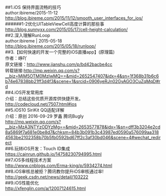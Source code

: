 ##1.iOS 保持界面流畅的技巧  
author:ibireme/2015-11-12  
http://blog.ibireme.com/2015/11/12/smooth_user_interfaces_for_ios/  
######1-2优化UITableViewCell高度计算的那些事  
http://blog.sunnyxx.com/2015/05/17/cell-height-calculation/  
##2.深入理解RunLoop  
author:ibireme | 2015-05-18  
http://blog.ibireme.com/2015/05/18/runloop/  
##3.【如何快速的开发一个完整的iOS直播app】(原理篇)  
作者：峥吖  
原文链接：http://www.jianshu.com/p/bd42bacbe4cc  
转载链接:http://mp.weixin.qq.com/s?__biz=MjM5OTM0MzIwMQ==&mid=2652547407&idx=4&sn=1f368b31b6c6b74e67838bb21ff3d4f3&scene=1&srcid=0906yeRJn02GyAGO3CuZqMqD#rd  
##4.iOS开发常用库  
介绍：总结这些优质开源库供快捷开发。  
http://codecloud.net/7507.html#ios  
##5.iOS10 SiriKit QQ适配详解  
介绍：原创 2016-09-29 罗鑫 腾讯Bugly  
http://mp.weixin.qq.com/s?__biz=MzA3NTYzODYzMg==&mid=2653577878&idx=1&sn=dff3b3204e2cd8a5869f7a681e0be8d7&chksm=84b3b091b3c43987ed0590a576099aa3184563be2102358b70b5fb0592bd67ff2c3af30bd046&scene=4#wechat_redirect  
##6.玩转iOS开发：Touch ID集成  
https://cainrun.github.io/14758230794995.html  
##7.iOS多线程技术方案  
http://www.cnblogs.com/Erma-king/p/5934274.html  
##8.iOS审核总被拒？腾讯教你提升iOS审核通过率!  
http://geek.csdn.net/news/detail/103222  
##9.iOS性能优化  
http://xfenglin.com/a/12007124615.html
